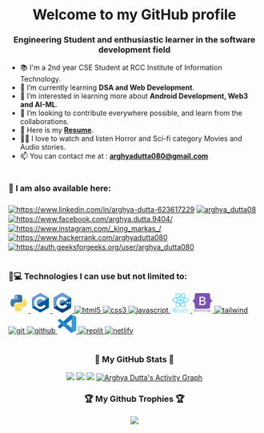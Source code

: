 <h1 align="center">Welcome to my GitHub profile</h1>
<h3 align="center">Engineering Student and enthusiastic learner in the software development field</h3>

<!-- <p align="left"> <img src="https://komarev.com/ghpvc/?username=arghyadutta080&label=Profile%20views&style=for-the-badge" alt="arghyadutta080" /> </p> -->

- 📚 I'm a 2nd year CSE Student at RCC Institute of Information Technology.
- 🌱 I’m currently learning **DSA and Web Development**.
- 👀 I’m interested in learning more about **Android Development, Web3 and AI-ML**.
- 💞️ I’m looking to contribute everywhere possible, and learn from the collaborations.
- 📄 Here is my **[Resume](https://www.canva.com/design/DAFQUiYtcb0/mZ5mTWr0VLCVXpIo28oYIQ/view?utm_content=DAFQUiYtcb0&utm_campaign=designshare&utm_medium=link&utm_source=publishsharelink)**.
- 🧑‍💻 I love to watch and listen Horror and Sci-fi category Movies and Audio stories.
- 📫 You can contact me at : **arghyadutta080@gmail.com**


# <h3 align="left">📧 I am also available here: <h3>
<p align="left">
<a href="https://www.linkedin.com/in/arghya-dutta-623617229" target="blank"><img align="center" src="https://raw.githubusercontent.com/rahuldkjain/github-profile-readme-generator/master/src/images/icons/Social/linked-in-alt.svg" alt="https://www.linkedin.com/in/arghya-dutta-623617229" height="30" width="40" /></a>  
<a href="https://twitter.com/arghya_dutta08" target="blank"><img align="center" src="https://raw.githubusercontent.com/rahuldkjain/github-profile-readme-generator/master/src/images/icons/Social/twitter.svg" alt="arghya_dutta08" height="30" width="40" /></a>
<a href="https://www.facebook.com/arghya.dutta.9404/" target="blank"><img align="center" src="https://raw.githubusercontent.com/rahuldkjain/github-profile-readme-generator/master/src/images/icons/Social/facebook.svg" alt="https://www.facebook.com/arghya.dutta.9404/" height="30" width="40" /></a>
<a href="https://www.instagram.com/_king_markas_/" target="blank"><img align="center" src="https://raw.githubusercontent.com/rahuldkjain/github-profile-readme-generator/master/src/images/icons/Social/instagram.svg" alt="https://www.instagram.com/_king_markas_/" height="30" width="40" /></a>
<a href="https://www.hackerrank.com/arghyadutta080" target="blank"><img align="center" src="https://raw.githubusercontent.com/rahuldkjain/github-profile-readme-generator/master/src/images/icons/Social/hackerrank.svg" alt="https://www.hackerrank.com/arghyadutta080" height="30" width="40" /></a>
<a href="https://auth.geeksforgeeks.org/user/arghya_dutta080" target="blank"><img align="center" src="https://raw.githubusercontent.com/rahuldkjain/github-profile-readme-generator/master/src/images/icons/Social/geeks-for-geeks.svg" alt="https://auth.geeksforgeeks.org/user/arghya_dutta080" height="30" width="40" /></a>
</p>


# <h3 align="left">🤖💻 Technologies I can use but not limited to: </h3>
<p align="left">
<a href="https://www.python.org" target="_blank" rel="noreferrer"> <img src="https://raw.githubusercontent.com/devicons/devicon/master/icons/python/python-original.svg" alt="python" width="40" height="40"/> </a>
<a href="https://www.cprogramming.com/" target="_blank" rel="noreferrer"> <img src="https://raw.githubusercontent.com/devicons/devicon/master/icons/c/c-original.svg" alt="c" width="40" height="40"/> </a>
<a href="https://www.cplusplus.com/doc/tutorial/" target="_blank" rel="noreferrer"> <img src="https://raw.githubusercontent.com/devicons/devicon/master/icons/cplusplus/cplusplus-original.svg" alt="cplusplus" width="40" height="40"/> </a>
<a href="https://www.w3.org/html/" target="_blank" rel="noreferrer"> <img src="https://upload.wikimedia.org/wikipedia/commons/thumb/3/38/HTML5_Badge.svg/1024px-HTML5_Badge.svg.png" alt="html5" width="35" height="=37"/> </a>
<a href="https://www.w3schools.com/css/" target="_blank" rel="noreferrer"> <img src="https://upload.wikimedia.org/wikipedia/commons/thumb/6/62/CSS3_logo.svg/1024px-CSS3_logo.svg.png" alt="css3" width="35" height="37"/> </a>
<a href="https://developer.mozilla.org/en-US/docs/Web/JavaScript" target="_blank" rel="noreferrer"> <img src="https://upload.wikimedia.org/wikipedia/commons/6/6a/JavaScript-logo.png" alt="javascript" width="35" height="37"/> </a>
<a href="https://reactjs.org/" target="_blank" rel="noreferrer"> <img src="https://raw.githubusercontent.com/devicons/devicon/master/icons/react/react-original-wordmark.svg" alt="react" width="40" height="40"/> </a> 
<a href="https://getbootstrap.com" target="_blank" rel="noreferrer"> <img src="https://raw.githubusercontent.com/devicons/devicon/master/icons/bootstrap/bootstrap-plain-wordmark.svg" alt="bootstrap" width="40" height="40"/> </a>  
<a href="https://tailwindcss.com/" target="_blank" rel="noreferrer"> <img src="https://www.vectorlogo.zone/logos/tailwindcss/tailwindcss-icon.svg" alt="tailwind" width="40" height="40"/> </a>
<a href="https://git-scm.com/" target="_blank" rel="noreferrer"> <img src="https://www.vectorlogo.zone/logos/git-scm/git-scm-icon.svg" alt="git" width="40" height="40"/> </a>
<a href="https://github.com/" target="_blank" rel="noreferrer"> <img src="https://www.freeiconspng.com/uploads/git-github-hub-icon-25.png" alt="github" width="44" height="44"/> </a>
<a href="https://code.visualstudio.com/" target="_blank" rel="noreferrer"> <img src="https://raw.githubusercontent.com/devicons/devicon/master/icons/vscode/vscode-original.svg" alt="vscode" width="38" height="38"/> </a>
<a href="https://replit.com/" target="_blank" rel="noreferrer"> <img src="https://upload.wikimedia.org/wikipedia/commons/thumb/b/b2/Repl.it_logo.svg/768px-Repl.it_logo.svg.png" alt="replit" width="43" height="43"/> </a>
<a href="https://www.netlify.com/" target="_blank" rel="noreferrer"> <img src="https://www.netlify.com/v3/img/components/logomark.png" alt="netlify" width="39" height="39"/> </a>  
</p>


# <h3 align="center">🏅 My GitHub Stats 🏅</h3>
<!--  <div aligh="center">![Profile views](https://gpvc.arturio.dev/arghyadutta080)</div> -->
<div align="center">
<img src="https://github-readme-stats.vercel.app/api/top-langs/?username=arghyadutta080&layout=compact&theme=dark#gh-dark-mode-only">
<img src="https://github-readme-stats.vercel.app/api?username=arghyadutta080&show_icons=true&include_all_commits=true&theme=dark">
<img src="https://github-readme-streak-stats.herokuapp.com/?user=arghyadutta080&theme=dark">
<a href="https://github.com/arghyadutta080/github-readme-activity-graph"><img alt="Arghya Dutta's Activity Graph" src="https://activity-graph.herokuapp.com/graph?username=arghyadutta080&bg_color=000000&color=FFFFFF&line=ff6600&point=FFFFFF&hide_border=true" /></a>
</div>

<div align="center">
<h3 align="center">🏆 My Github Trophies 🏆</h3>
<img align="center" src="https://github-profile-trophy.vercel.app/?username=arghyadutta080&theme=onedark">
</div>

<!---
arghyadutta080/arghyadutta080 is a ✨ special ✨ repository because its `README.md` (this file) appears on your GitHub profile.

You can click the Preview link to take a look at your changes.
--->

